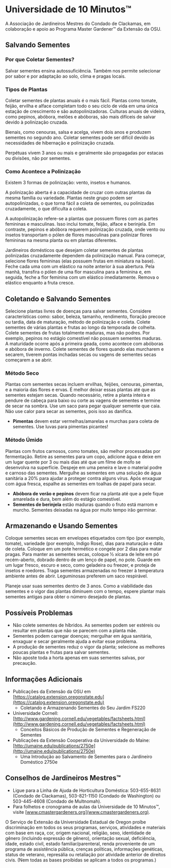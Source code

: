 # Universidade de 10 Minutos™

A Associação de Jardineiros Mestres do Condado de Clackamas, em colaboração e apoio ao Programa Master Gardener™ da Extensão da OSU.

## Salvando Sementes

### Por que Coletar Sementes?
Salvar sementes ensina autossuficiência. Também nos permite selecionar por sabor e por adaptação ao solo, clima e pragas locais.

### Tipos de Plantas
Coletar sementes de plantas anuais é o mais fácil. Plantas como tomate, feijão, ervilha e alface completam todo o seu ciclo de vida em uma única estação de crescimento e são autopolinizadoras. Culturas anuais de videira, como pepinos, abóbora, melões e abóboras, são mais difíceis de salvar devido à polinização cruzada.

Bienais, como cenouras, salsa e acelga, vivem dois anos e produzem sementes no segundo ano. Coletar sementes pode ser difícil devido às necessidades de hibernação e polinização cruzada.

Perpétuas vivem 3 anos ou mais e geralmente são propagadas por estacas ou divisões, não por sementes.

### Como Acontece a Polinização
Existem 3 formas de polinização: vento, insetos e humanos.

A polinização aberta é a capacidade de cruzar com outras plantas da mesma família ou variedade. Plantas neste grupo podem ser autopolinizadas, o que torna fácil a coleta de sementes, ou polinizadas cruzadamente, o que dificulta a coleta.

A autopolinização refere-se a plantas que possuem flores com as partes femininas e masculinas. Isso inclui tomate, feijão, alface e berinjela. Em contraste, pepinos e abóbora requerem polinização cruzada, onde vento ou insetos transportam o pólen de flores masculinas para polinizar flores femininas na mesma planta ou em plantas diferentes.

Jardineiros domésticos que desejam coletar sementes de plantas polinizadas cruzadamente dependem da polinização manual. Para começar, selecione flores femininas (elas possuem frutas em miniatura na base). Feche cada uma com um elástico na noite anterior à sua abertura. Pela manhã, transfira o pólen de uma flor masculina para a feminina e, em seguida, feche a flor feminina com um elástico imediatamente. Remova o elástico enquanto a fruta cresce.

## Coletando e Salvando Sementes
Selecione plantas livres de doenças para salvar sementes. Considere características como: sabor, beleza, tamanho, rendimento, floração precoce ou tardia, data de maturação, método de polinização e coleta. Colete sementes de várias plantas e frutas ao longo da temporada de colheita. Colete sementes de frutas totalmente maduras, mas não podres. Por exemplo, pepinos no estágio comestível não possuem sementes maduras. A maturidade ocorre após a primeira geada, como acontece com abóboras e abóbora de inverno. Colete sementes de flores quando elas murcharem e secarem, tiverem pontas inchadas secas ou vagens de sementes secas começarem a se abrir.

### Método Seco
Plantas com sementes secas incluem ervilhas, feijões, cenouras, pimentas, e a maioria das flores e ervas. É melhor deixar essas plantas até que as sementes estejam secas. Quando necessário, retire a planta inteira e pendure de cabeça para baixo ou corte as vagens de sementes e termine de secar na sombra. Use um saco para pegar qualquer semente que caia. Não use calor para secar as sementes, pois isso as danifica.

- **Pimentas** devem estar vermelhas/amarelas e murchas para coleta de sementes. Use luvas para pimentas picantes!

### Método Úmido
Plantas com frutos carnosos, como tomates, são melhor processadas por fermentação. Retire as sementes para um copo, adicione água e deixe em um lugar quente por 3 ou mais dias até que um filme de mofo se desenvolva na superfície. Despeje em uma peneira e lave o material podre e carnoso das sementes. Mergulhe as sementes em uma solução de água sanitária a 20% para ajudar a proteger contra alguns vírus. Após enxaguar com água fresca, espalhe as sementes em toalhas de papel para secar.

- **Abóbora de verão e pepinos** devem ficar na planta até que a pele fique amarelada e dura, bem além do estágio comestível.
- **Sementes de berinjela** estão maduras quando o fruto está marrom e murcho. Sementes deixadas na água por muito tempo irão germinar.

## Armazenando e Usando Sementes
Coloque sementes secas em envelopes etiquetados com tipo (por exemplo, tomate), variedade (por exemplo, Indigo Rose), dias para maturação e data de coleta. Coloque em um pote hermético e congele por 2 dias para matar pragas. Para manter as sementes secas, coloque ½ xícara de leite em pó recém-aberto, dobrado dentro de um lenço de papel, no pote. Guarde em um lugar fresco, escuro e seco, como geladeira ou freezer, e proteja de insetos e roedores. Traga sementes armazenadas no freezer à temperatura ambiente antes de abrir. Leguminosas preferem um saco respirável.

Planeje usar suas sementes dentro de 3 anos. Como a viabilidade das sementes e o vigor das plantas diminuem com o tempo, espere plantar mais sementes antigas para obter o número desejado de plantas.

## Possíveis Problemas
- Não colete sementes de híbridos. As sementes podem ser estéreis ou resultar em plantas que não se parecem com a planta mãe.
- Sementes podem carregar doenças; mergulhar em água sanitária, enxaguar e secar geralmente ajuda a evitar esse problema.
- A produção de sementes reduz o vigor da planta; selecione as melhores poucas plantas e frutas para salvar sementes.
- Não aposte toda a horta apenas em suas sementes salvas, por precaução.

## Informações Adicionais
- Publicações da Extensão da OSU em [https://catalog.extension.oregonstate.edu](https://catalog.extension.oregonstate.edu)
  - Coletando e Armazenando Sementes do Seu Jardim FS220
- Universidade Cornell: [http://www.gardening.cornell.edu/vegetables/factsheets.html](http://www.gardening.cornell.edu/vegetables/factsheets.html)
  - Conceitos Básicos de Produção de Sementes e Regeneração de Sementes
- Publicações da Extensão Cooperativa da Universidade do Maine: [http://umaine.edu/publications/2750e](http://umaine.edu/publications/2750e)
  - Uma Introdução ao Salvamento de Sementes para o Jardineiro Doméstico 2750e

## Conselhos de Jardineiros Mestres™
- Ligue para a Linha de Ajuda de Horticultura Doméstica: 503-655-8631 (Condado de Clackamas), 503-821-1150 (Condado de Washington) ou 503-445-4608 (Condado de Multnomah).
- Para folhetos e cronograma de aulas da Universidade de 10 Minutos™, visite [www.cmastergardeners.org](www.cmastergardeners.org).

O Serviço de Extensão da Universidade Estadual de Oregon proíbe discriminação em todos os seus programas, serviços, atividades e materiais com base em raça, cor, origem nacional, religião, sexo, identidade de gênero (incluindo expressão de gênero), orientação sexual, deficiência, idade, estado civil, estado familiar/parenteral, renda proveniente de um programa de assistência pública, crenças políticas, informações genéticas, status de veterano, represália ou retaliação por atividade anterior de direitos civis. (Nem todas as bases proibidas se aplicam a todos os programas.)